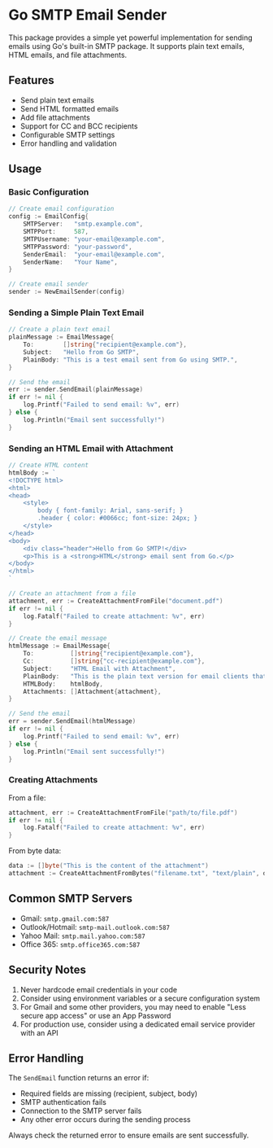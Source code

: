 # Go SMTP Email Sender

This package provides a simple yet powerful implementation for sending emails using Go's built-in SMTP package. It supports plain text emails, HTML emails, and file attachments.

## Features

- Send plain text emails
- Send HTML formatted emails
- Add file attachments
- Support for CC and BCC recipients
- Configurable SMTP settings
- Error handling and validation

## Usage

### Basic Configuration

```go
// Create email configuration
config := EmailConfig{
    SMTPServer:   "smtp.example.com",
    SMTPPort:     587,
    SMTPUsername: "your-email@example.com",
    SMTPPassword: "your-password",
    SenderEmail:  "your-email@example.com",
    SenderName:   "Your Name",
}

// Create email sender
sender := NewEmailSender(config)
```

### Sending a Simple Plain Text Email

```go
// Create a plain text email
plainMessage := EmailMessage{
    To:        []string{"recipient@example.com"},
    Subject:   "Hello from Go SMTP",
    PlainBody: "This is a test email sent from Go using SMTP.",
}

// Send the email
err := sender.SendEmail(plainMessage)
if err != nil {
    log.Printf("Failed to send email: %v", err)
} else {
    log.Println("Email sent successfully!")
}
```

### Sending an HTML Email with Attachment

```go
// Create HTML content
htmlBody := `
<!DOCTYPE html>
<html>
<head>
    <style>
        body { font-family: Arial, sans-serif; }
        .header { color: #0066cc; font-size: 24px; }
    </style>
</head>
<body>
    <div class="header">Hello from Go SMTP!</div>
    <p>This is a <strong>HTML</strong> email sent from Go.</p>
</body>
</html>
`

// Create an attachment from a file
attachment, err := CreateAttachmentFromFile("document.pdf")
if err != nil {
    log.Fatalf("Failed to create attachment: %v", err)
}

// Create the email message
htmlMessage := EmailMessage{
    To:          []string{"recipient@example.com"},
    Cc:          []string{"cc-recipient@example.com"},
    Subject:     "HTML Email with Attachment",
    PlainBody:   "This is the plain text version for email clients that don't support HTML.",
    HTMLBody:    htmlBody,
    Attachments: []Attachment{attachment},
}

// Send the email
err = sender.SendEmail(htmlMessage)
if err != nil {
    log.Printf("Failed to send email: %v", err)
} else {
    log.Println("Email sent successfully!")
}
```

### Creating Attachments

From a file:
```go
attachment, err := CreateAttachmentFromFile("path/to/file.pdf")
if err != nil {
    log.Fatalf("Failed to create attachment: %v", err)
}
```

From byte data:
```go
data := []byte("This is the content of the attachment")
attachment := CreateAttachmentFromBytes("filename.txt", "text/plain", data)
```

## Common SMTP Servers

- Gmail: `smtp.gmail.com:587`
- Outlook/Hotmail: `smtp-mail.outlook.com:587`
- Yahoo Mail: `smtp.mail.yahoo.com:587`
- Office 365: `smtp.office365.com:587`

## Security Notes

1. Never hardcode email credentials in your code
2. Consider using environment variables or a secure configuration system
3. For Gmail and some other providers, you may need to enable "Less secure app access" or use an App Password
4. For production use, consider using a dedicated email service provider with an API

## Error Handling

The `SendEmail` function returns an error if:
- Required fields are missing (recipient, subject, body)
- SMTP authentication fails
- Connection to the SMTP server fails
- Any other error occurs during the sending process

Always check the returned error to ensure emails are sent successfully.